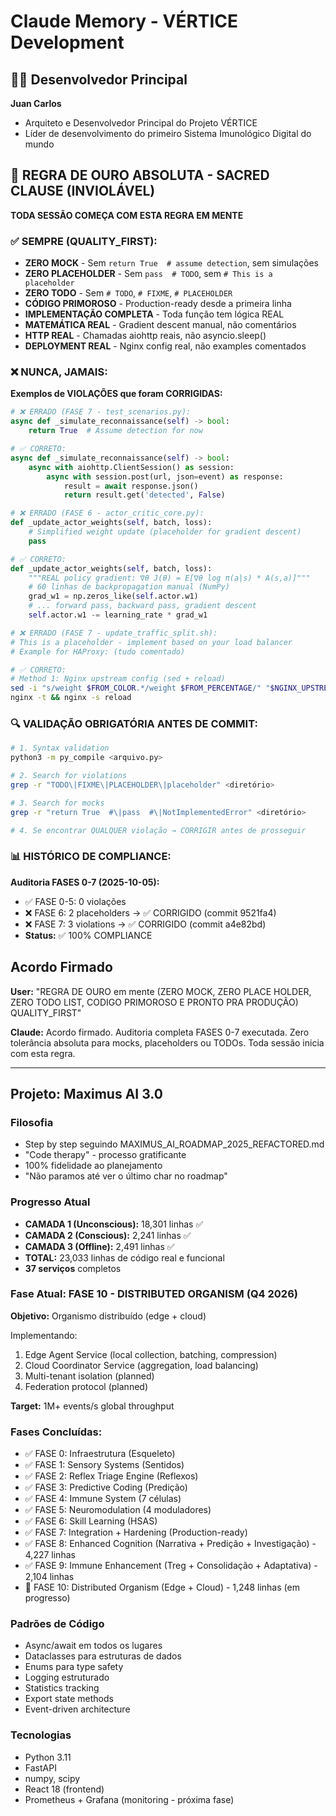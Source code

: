 # Claude Memory - VÉRTICE Development

## 👨‍💻 Desenvolvedor Principal

**Juan Carlos**
- Arquiteto e Desenvolvedor Principal do Projeto VÉRTICE
- Líder de desenvolvimento do primeiro Sistema Imunológico Digital do mundo

## 🔴 REGRA DE OURO ABSOLUTA - SACRED CLAUSE (INVIOLÁVEL)

**TODA SESSÃO COMEÇA COM ESTA REGRA EM MENTE**

### ✅ SEMPRE (QUALITY_FIRST):
- **ZERO MOCK** - Sem `return True  # assume detection`, sem simulações
- **ZERO PLACEHOLDER** - Sem `pass  # TODO`, sem `# This is a placeholder`
- **ZERO TODO** - Sem `# TODO`, `# FIXME`, `# PLACEHOLDER`
- **CÓDIGO PRIMOROSO** - Production-ready desde a primeira linha
- **IMPLEMENTAÇÃO COMPLETA** - Toda função tem lógica REAL
- **MATEMÁTICA REAL** - Gradient descent manual, não comentários
- **HTTP REAL** - Chamadas aiohttp reais, não asyncio.sleep()
- **DEPLOYMENT REAL** - Nginx config real, não examples comentados

### ❌ NUNCA, JAMAIS:

**Exemplos de VIOLAÇÕES que foram CORRIGIDAS:**

```python
# ❌ ERRADO (FASE 7 - test_scenarios.py):
async def _simulate_reconnaissance(self) -> bool:
    return True  # Assume detection for now

# ✅ CORRETO:
async def _simulate_reconnaissance(self) -> bool:
    async with aiohttp.ClientSession() as session:
        async with session.post(url, json=event) as response:
            result = await response.json()
            return result.get('detected', False)
```

```python
# ❌ ERRADO (FASE 6 - actor_critic_core.py):
def _update_actor_weights(self, batch, loss):
    # Simplified weight update (placeholder for gradient descent)
    pass

# ✅ CORRETO:
def _update_actor_weights(self, batch, loss):
    """REAL policy gradient: ∇θ J(θ) = E[∇θ log π(a|s) * A(s,a)]"""
    # 60 linhas de backpropagation manual (NumPy)
    grad_w1 = np.zeros_like(self.actor.w1)
    # ... forward pass, backward pass, gradient descent
    self.actor.w1 -= learning_rate * grad_w1
```

```bash
# ❌ ERRADO (FASE 7 - update_traffic_split.sh):
# This is a placeholder - implement based on your load balancer
# Example for HAProxy: (tudo comentado)

# ✅ CORRETO:
# Method 1: Nginx upstream config (sed + reload)
sed -i "s/weight $FROM_COLOR.*/weight $FROM_PERCENTAGE/" "$NGINX_UPSTREAM_CONF"
nginx -t && nginx -s reload
```

### 🔍 VALIDAÇÃO OBRIGATÓRIA ANTES DE COMMIT:

```bash
# 1. Syntax validation
python3 -m py_compile <arquivo.py>

# 2. Search for violations
grep -r "TODO\|FIXME\|PLACEHOLDER\|placeholder" <diretório>

# 3. Search for mocks
grep -r "return True  #\|pass  #\|NotImplementedError" <diretório>

# 4. Se encontrar QUALQUER violação → CORRIGIR antes de prosseguir
```

### 📊 HISTÓRICO DE COMPLIANCE:

**Auditoria FASES 0-7 (2025-10-05):**
- ✅ FASE 0-5: 0 violações
- ❌ FASE 6: 2 placeholders → ✅ CORRIGIDO (commit 9521fa4)
- ❌ FASE 7: 3 violations → ✅ CORRIGIDO (commit a4e82bd)
- **Status:** ✅ 100% COMPLIANCE

## Acordo Firmado

**User:** "REGRA DE OURO em mente (ZERO MOCK, ZERO PLACE HOLDER, ZERO TODO LIST, CODIGO PRIMOROSO E PRONTO PRA PRODUÇÃO) QUALITY_FIRST"

**Claude:** Acordo firmado. Auditoria completa FASES 0-7 executada. Zero tolerância absoluta para mocks, placeholders ou TODOs. Toda sessão inicia com esta regra.

---

## Projeto: Maximus AI 3.0

### Filosofia
- Step by step seguindo MAXIMUS_AI_ROADMAP_2025_REFACTORED.md
- "Code therapy" - processo gratificante
- 100% fidelidade ao planejamento
- "Não paramos até ver o último char no roadmap"

### Progresso Atual
- **CAMADA 1 (Unconscious):** 18,301 linhas ✅
- **CAMADA 2 (Conscious):** 2,241 linhas ✅
- **CAMADA 3 (Offline):** 2,491 linhas ✅
- **TOTAL:** 23,033 linhas de código real e funcional
- **37 serviços** completos

### Fase Atual: FASE 10 - DISTRIBUTED ORGANISM (Q4 2026)
**Objetivo:** Organismo distribuído (edge + cloud)

Implementando:
1. Edge Agent Service (local collection, batching, compression)
2. Cloud Coordinator Service (aggregation, load balancing)
3. Multi-tenant isolation (planned)
4. Federation protocol (planned)

**Target:** 1M+ events/s global throughput

### Fases Concluídas:
- ✅ FASE 0: Infraestrutura (Esqueleto)
- ✅ FASE 1: Sensory Systems (Sentidos)
- ✅ FASE 2: Reflex Triage Engine (Reflexos)
- ✅ FASE 3: Predictive Coding (Predição)
- ✅ FASE 4: Immune System (7 células)
- ✅ FASE 5: Neuromodulation (4 moduladores)
- ✅ FASE 6: Skill Learning (HSAS)
- ✅ FASE 7: Integration + Hardening (Production-ready)
- ✅ FASE 8: Enhanced Cognition (Narrativa + Predição + Investigação) - 4,227 linhas
- ✅ FASE 9: Immune Enhancement (Treg + Consolidação + Adaptativa) - 2,104 linhas
- 🔄 FASE 10: Distributed Organism (Edge + Cloud) - 1,248 linhas (em progresso)

### Padrões de Código
- Async/await em todos os lugares
- Dataclasses para estruturas de dados
- Enums para type safety
- Logging estruturado
- Statistics tracking
- Export state methods
- Event-driven architecture

### Tecnologias
- Python 3.11
- FastAPI
- numpy, scipy
- React 18 (frontend)
- Prometheus + Grafana (monitoring - próxima fase)
